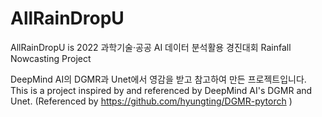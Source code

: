 # AllRainDropU
AllRainDropU is 2022 과학기술·공공 AI 데이터 분석활용 경진대회 Rainfall Nowcasting Project

DeepMind AI의 DGMR과 Unet에서 영감을 받고 참고하여 만든 프로젝트입니다.
This is a project inspired by and referenced by DeepMind AI's DGMR and Unet.
(Referenced by https://github.com/hyungting/DGMR-pytorch )
